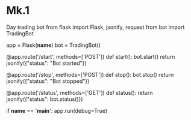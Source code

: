 # Mk.1
Day trading bot
from flask import Flask, jsonify, request
from bot import TradingBot

app = Flask(__name__)
bot = TradingBot()

@app.route('/start', methods=['POST'])
def start():
    bot.start()
    return jsonify({"status": "Bot started"})

@app.route('/stop', methods=['POST'])
def stop():
    bot.stop()
    return jsonify({"status": "Bot stopped"})

@app.route('/status', methods=['GET'])
def status():
    return jsonify({"status": bot.status()})

if __name__ == '__main__':
    app.run(debug=True)
